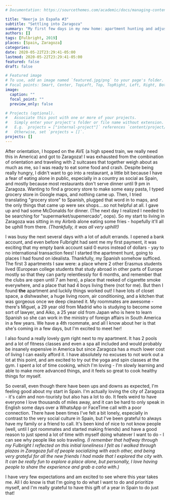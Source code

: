 ```yaml
---
# Documentation: https://sourcethemes.com/academic/docs/managing-content/

title: "Neerja in España #3"
subtitle: "Settling into Zaragoza"
summary: "My first few days in my new home: apartment hunting and adjusting"
authors: []
tags: [Fulbright, 2019]
places: [Spain, Zaragoza]
categories:
date: 2020-05-22T23:29:41-05:00
lastmod: 2020-05-22T23:29:41-05:00
featured: false
draft: false

# Featured image
# To use, add an image named `featured.jpg/png` to your page's folder.
# Focal points: Smart, Center, TopLeft, Top, TopRight, Left, Right, BottomLeft, Bottom, BottomRight.
image:
  caption: ""
  focal_point: ""
  preview_only: false

# Projects (optional).
#   Associate this post with one or more of your projects.
#   Simply enter your project's folder or file name without extension.
#   E.g. `projects = ["internal-project"]` references `content/project/deep-learning/index.md`.
#   Otherwise, set `projects = []`.
projects: []
---
```


After orientation, I hopped on the AVE (a high speed train, we really need this in America) and got to Zaragoza! I was exhausted from the combination of orientation and traveling with 2 suitcases that together weigh about as much as me, so I was ready to eat some food and crash. Despite being really hungry, I didn't want to go into a restaurant, a little bit because I have a fear of eating alone in public, especially in a country as social as Spain, and mostly because most restaurants don't serve dinner until 9 pm in Zaragoza. Wanting to find a grocery store to make some easy pasta, I typed grocery store in Google maps, and nothing came up. Then, I tried translating "grocery store" to Spanish, plugged that word in to maps, and the only things that came up were sex shops....so not helpful at all. I gave up and had some McDonalds for dinner. (The next day I realized I needed to be searching for "supermarket/supemercado", oops). So my start to living in Zaragoza was sitting in my Airbnb alone eating some fries - hopefully it'll all be uphill from there. *(Thankfully, it was all very uphill!)*

I was busy the next several days with a lot of adult errands. I opened a bank account, and even before Fulbright had sent me my first payment, it was  exciting that my empty bank account said 0 euros instead of dollars - yay to no international transaction fees! I started the apartment hunt, going to places I had found on idealista. Thankfully, my Spanish somehow sufficed. The first 3 apartments I saw were: a place where 2 other Erasmus students lived (European college students that study abroad in other parts of Europe mostly so that they can party relentlessly for 6 months, and remember that the clubs are open until 7 am here), a place that reeked of cigarette smoke everywhere, and a place that had 4 boys living there (not for me). But then I found **the** apartment and luckily things worked out! I have lots of closet space, a dishwasher, a huge living room, air conditioning, and a kitchen that was gorgeous once we deep cleaned it. My roommates are awesome - there's Miguel, a 29 year old from Madrid who is studying to become some sort of lawyer, and Aiko, a 25 year old from Japan who is here to learn Spanish so she can work in the ministry of foreign affairs in South America in a few years. We have a 4th roommate, and all I know about her is that she's coming in a few days, but I'm excited to meet her! 

I also found a really lovely gym right next to my apartment. It has 2 pools and a lot of fitness classes and even a spa all included and would probably be insanely expensive in America but since Zaragoza has a much lower cost of living I can easily afford it. I have absolutely no excuses to not work out a lot at this point, and am excited to try out the yoga and spin classes at the gym. I spent a lot of time cooking, which I'm loving - I'm slowly learning and able to make more advanced things, and it feels so great to cook healthy things for myself.

So overall, even though there have been ups and downs as expected, I'm feeling good about my start in Spain. I'm actually loving the city of Zaragoza - it's calm and non-touristy but also has a lot to do. It feels weird to have everyone I love thousands of miles away, and it can be hard to only speak in English some days over a WhatsApp or FaceTime call with a poor connection. There have been times I've felt a bit lonely, especially in contrast to the very social culture in Spain, but I've been grateful to always have my family or a friend to call. It's been kind of nice to not know people (well, until I got roommates and started making friends) and have a good reason to just spend a lot of time with myself doing whatever I want to do - I can see why people like solo traveling. *(I remember that halfway through my Fulbright I reflected on this initial loneliness I felt as I walked through plazas in Zaragoza full of people socializing with each other, and being very grateful for all the new friends I had made that I explored the city with. It can be really fun to explore a place alone, but personally, I love having people to share the experience and grab a caña with.)* 

I have very few expectations and am excited to see where this year takes me. All I do know is that I'm going to do what I want to do and prioritize myself, and I'm really grateful to have this gift of a year in Spain to do just that!